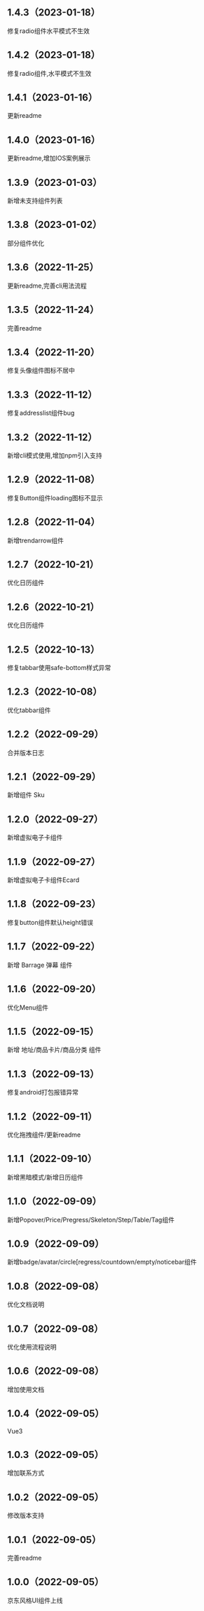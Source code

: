 ## 1.4.3（2023-01-18）
修复radio组件水平模式不生效
## 1.4.2（2023-01-18）
修复radio组件,水平模式不生效
## 1.4.1（2023-01-16）
更新readme
## 1.4.0（2023-01-16）
更新readme,增加IOS案例展示
## 1.3.9（2023-01-03）
新增未支持组件列表
## 1.3.8（2023-01-02）
部分组件优化
## 1.3.6（2022-11-25）
更新readme,完善cli用法流程
## 1.3.5（2022-11-24）
完善readme
## 1.3.4（2022-11-20）
修复头像组件图标不居中
## 1.3.3（2022-11-12）
修复addresslist组件bug
## 1.3.2（2022-11-12）
新增cli模式使用,增加npm引入支持
## 1.2.9（2022-11-08）
修复Button组件loading图标不显示
## 1.2.8（2022-11-04）
新增trendarrow组件
## 1.2.7（2022-10-21）
优化日历组件
## 1.2.6（2022-10-21）
优化日历组件
## 1.2.5（2022-10-13）
修复tabbar使用safe-bottom样式异常
## 1.2.3（2022-10-08）
优化tabbar组件
## 1.2.2（2022-09-29）
合并版本日志
## 1.2.1（2022-09-29）
新增组件 Sku
## 1.2.0（2022-09-27）
新增虚拟电子卡组件
## 1.1.9（2022-09-27）
新增虚拟电子卡组件Ecard
## 1.1.8（2022-09-23）
修复button组件默认height错误
## 1.1.7（2022-09-22）
新增 Barrage 弹幕 组件
## 1.1.6（2022-09-20）
优化Menu组件
## 1.1.5（2022-09-15）
新增 地址/商品卡片/商品分类 组件
## 1.1.3（2022-09-13）
修复android打包报错异常
## 1.1.2（2022-09-11）
优化拖拽组件/更新readme
## 1.1.1（2022-09-10）
新增黑暗模式/新增日历组件
## 1.1.0（2022-09-09）
新增Popover/Price/Pregress/Skeleton/Step/Table/Tag组件
## 1.0.9（2022-09-09）
新增badge/avatar/circle[regress/countdown/empty/noticebar组件
## 1.0.8（2022-09-08）
优化文档说明
## 1.0.7（2022-09-08）
优化使用流程说明
## 1.0.6（2022-09-08）
增加使用文档
## 1.0.4（2022-09-05）
Vue3
## 1.0.3（2022-09-05）
增加联系方式
## 1.0.2（2022-09-05）
修改版本支持
## 1.0.1（2022-09-05）
完善readme
## 1.0.0（2022-09-05）
京东风格UI组件上线

